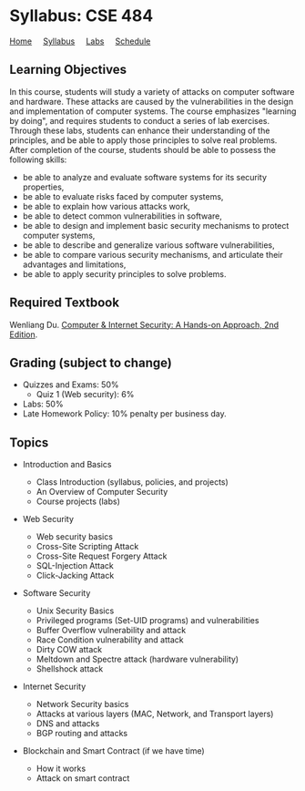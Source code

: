 # Syllabus: CSE 484

[Home](./index.md) &nbsp;&nbsp;&nbsp; [Syllabus](./syllabus.md)  &nbsp;&nbsp;&nbsp; [Labs](./labs.md) &nbsp;&nbsp;&nbsp; [Schedule](./schedule.md)

## Learning Objectives

In this course, students will study a variety of attacks on computer software and hardware. These attacks are caused by the vulnerabilities in the design and implementation of computer systems. The course emphasizes "learning by doing", and requires students to conduct a series of lab exercises. Through these labs, students can enhance their understanding of the principles, and be able to apply those principles to solve real problems. After completion of the course, students should be able to possess the following skills:

 - be able to analyze and evaluate software systems for its security properties,
 - be able to evaluate risks faced by computer systems,
 - be able to explain how various attacks work,
 - be able to detect common vulnerabilities in software,
 - be able to design and implement basic security mechanisms to protect computer systems,
 - be able to describe and generalize various software vulnerabilities,
 - be able to compare various security mechanisms, and articulate their advantages and limitations,
 - be able to apply security principles to solve problems.


## Required Textbook

Wenliang Du. [Computer & Internet Security: A Hands-on Approach, 2nd Edition](https://www.handsonsecurity.net/).


## Grading (subject to change)

 - Quizzes and Exams: 50%
    - Quiz 1 (Web security): 6%
 - Labs: 50%
 - Late Homework Policy: 10% penalty per business day.


## Topics
 - Introduction and Basics
   - Class Introduction (syllabus, policies, and projects)
   - An Overview of Computer Security
   - Course projects (labs)

 - Web Security 
   - Web security basics
   - Cross-Site Scripting Attack
   - Cross-Site Request Forgery Attack
   - SQL-Injection Attack
   - Click-Jacking Attack

 - Software Security 
   - Unix Security Basics
   - Privileged programs (Set-UID programs) and vulnerabilities
   - Buffer Overflow vulnerability and attack
   - Race Condition vulnerability and attack
   - Dirty COW attack
   - Meltdown and Spectre attack (hardware vulnerability)
   - Shellshock attack

 - Internet Security 
   - Network Security basics
   - Attacks at various layers (MAC, Network, and Transport layers)
   - DNS and attacks 
   - BGP routing and attacks

 - Blockchain and Smart Contract (if we have time)
   - How it works
   - Attack on smart contract

